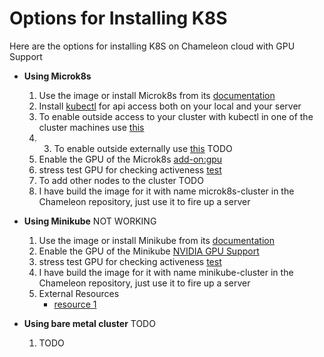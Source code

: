 # Options for Installing K8S
Here are the options for installing K8S on Chameleon cloud with GPU Support
* **Using Microk8s**
  1. Use the image or install Microk8s from its [documentation](https://microk8s.io/)
  2. Install [kubectl](https://kubernetes.io/docs/tasks/tools/install-kubectl-linux/) for api access both on your local and your server
  3. To enable outside access to your cluster with kubectl in one of the cluster machines use [this](https://microk8s.io/docs/working-with-kubectl)
  4.   3. To enable outside externally use [this]() TODO
  5. Enable the GPU of the Microk8s [add-on:gpu](https://microk8s.io/docs/addon-gpu)
  6. stress test GPU for checking activeness [test](https://docs.mirantis.com/mke/3.4/ops/deploy-apps-k8s/gpu-support.html)
  7. To add other nodes to the cluster TODO
  8. I have build the image for it with name microk8s-cluster in the Chameleon repository, just use it to fire up a server

* **Using Minikube** NOT WORKING
  1. Use the image or install Minikube from its [documentation](https://minikube.sigs.k8s.io/docs/)
  2. Enable the GPU of the Minikube [NVIDIA GPU Support](https://minikube.sigs.k8s.io/docs/tutorials/nvidia_gpu/)
  3. stress test GPU for checking activeness [test](https://docs.mirantis.com/mke/3.4/ops/deploy-apps-k8s/gpu-support.html)
  4. I have build the image for it with name minikube-cluster in the Chameleon repository, just use it to fire up a server
  5. External Resources
      * [resource 1](https://anencore94.github.io/2020/08/19/minikube-gpu.html)

* **Using bare metal cluster** TODO
  1. TODO
